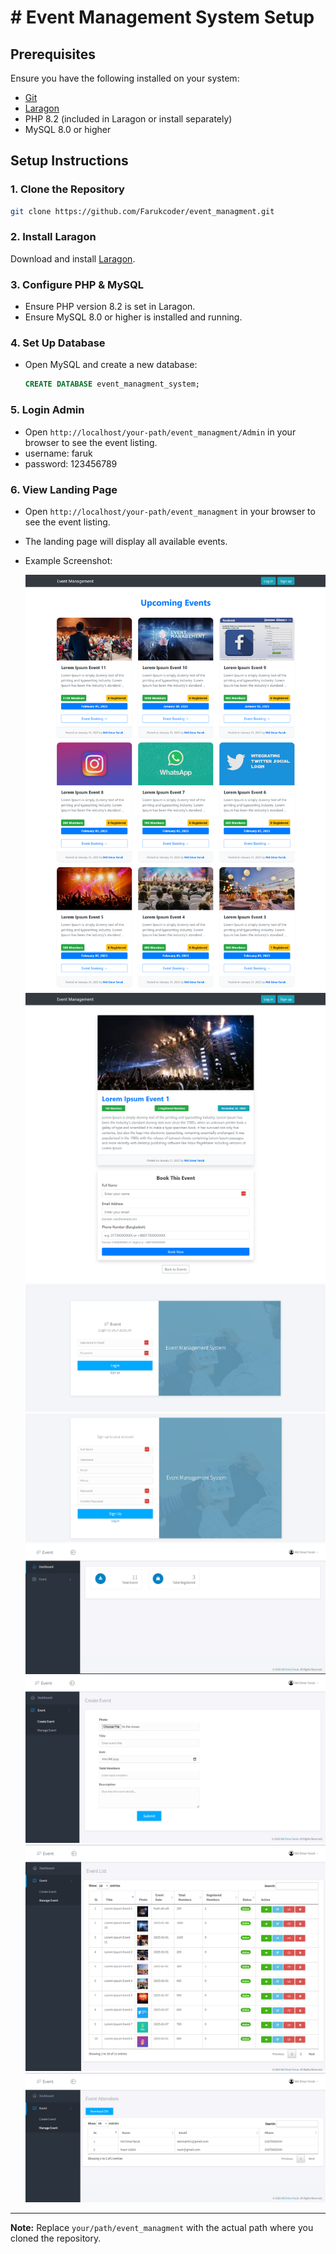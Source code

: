 # # Event Management System Setup

## Prerequisites
Ensure you have the following installed on your system:
- [Git](https://git-scm.com/downloads)
- [Laragon](https://laragon.org/download/)
- PHP 8.2 (included in Laragon or install separately)
- MySQL 8.0 or higher

## Setup Instructions

### 1. Clone the Repository
```bash
git clone https://github.com/Farukcoder/event_managment.git
```

### 2. Install Laragon
Download and install [Laragon](https://laragon.org/download/).

### 3. Configure PHP & MySQL
- Ensure PHP version 8.2 is set in Laragon.
- Ensure MySQL 8.0 or higher is installed and running.

### 4. Set Up Database
- Open MySQL and create a new database:
  ```sql
  CREATE DATABASE event_managment_system;
  ```
### 5. Login Admin
- Open `http://localhost/your-path/event_managment/Admin` in your browser to see the event listing.
- username: faruk
- password: 123456789

### 6. View Landing Page
- Open `http://localhost/your-path/event_managment` in your browser to see the event listing.
- The landing page will display all available events.
- Example Screenshot:

  ![Landing Page Screenshot](/assets/document_image/1.png)
  ![2 Screenshot](/assets/document_image/2.png)
  ![3 Screenshot](/assets/document_image/3.png)
  ![4 Screenshot](/assets/document_image/4.png)
  ![5 Screenshot](/assets/document_image/5.png)
  ![6 Screenshot](/assets/document_image/6.png)
  ![7 Screenshot](/assets/document_image/7.png)
  ![8 Screenshot](/assets/document_image/8.png)


---
**Note:** Replace `your/path/event_managment` with the actual path where you cloned the repository.


